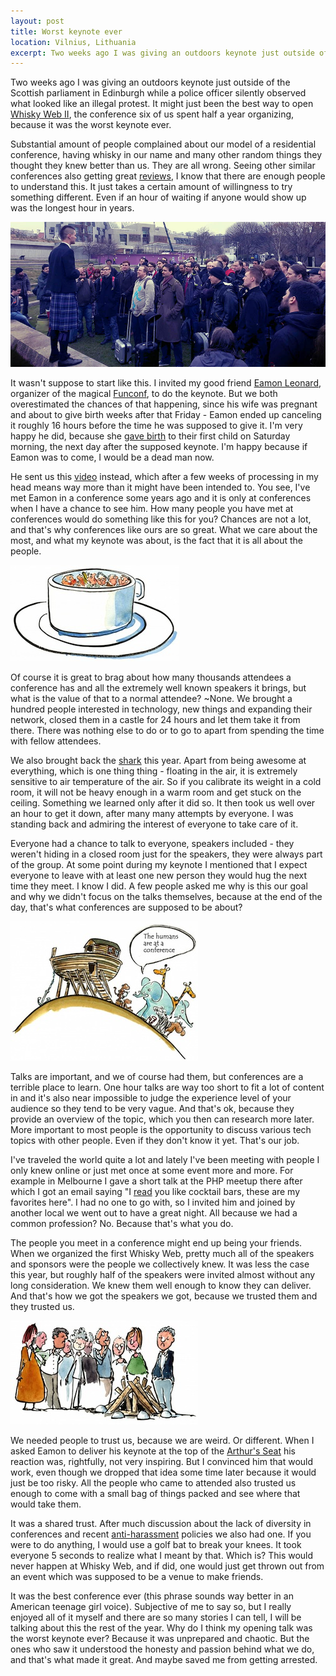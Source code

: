 ```yaml
---
layout: post
title: Worst keynote ever
location: Vilnius, Lithuania
excerpt: Two weeks ago I was giving an outdoors keynote just outside of the Scottish parliament in Edinburgh while a police officer silently observed what looked like an illegal protest. It might just been the best way to open Whisky Web II, the conference six of us spent half a year organizing, because it was the worst keynote ever.
---
```


Two weeks ago I was giving an outdoors keynote just outside of the Scottish parliament in Edinburgh while a police officer silently observed what looked like an illegal protest. It might just been the best way to open [Whisky Web II](http://whiskyweb.co.uk/), the conference six of us spent half a year organizing, because it was the worst keynote ever.

Substantial amount of people complained about our model of a residential conference, having whisky in our name and many other random things they thought they knew better than us. They are all wrong. Seeing other similar conferences also getting great [reviews](http://paddy.io/posts/realtimeconfeu/), I know that there are enough people to understand this. It just takes a certain amount of willingness to try something different. Even if an hour of waiting if anyone would show up was the longest hour in years.

<img src="/blog/images/opening-whiskyweb.jpg" alt="Opening Whisky Web II" />

It wasn't suppose to start like this. I invited my good friend [Eamon Leonard](http://twitter.com/EamonLeonard), organizer of the magical [Funconf](/blog/funconf-fuck-yeah.html), to do the keynote. But we both overestimated the chances of that happening, since his wife was pregnant and about to give birth weeks after that Friday - Eamon ended up canceling it roughly 16 hours before the time he was supposed to give it. I'm very happy he did, because she [gave birth](https://twitter.com/EamonLeonard/status/323004437436182528) to their first child on Saturday morning, the next day after the supposed keynote. I'm happy because if Eamon was to come, I would be a dead man now.

He sent us this [video](http://vimeo.com/63903883) instead, which after a few weeks of processing in my head means way more than it might have been intended to. You see, I've met Eamon in a conference some years ago and it is only at conferences when I have a chance to see him. How many people you have met at conferences would do something like this for you? Chances are not a lot, and that's why conferences like ours are so great. What we care about the most, and what my keynote was about, is the fact that it is all about the people.

<img src="/blog/images/hiding-in-a-cup.jpg" class="left" alt="Hiding in a cup" />

Of course it is great to brag about how many thousands attendees a conference has and all the extremely well known speakers it brings, but what is the value of that to a normal attendee? ~None. We brought a hundred people interested in technology, new things and expanding their network, closed them in a castle for 24 hours and let them take it from there. There was nothing else to do or to go to apart from spending the time with fellow attendees.

We also brought back the [shark](http://www.flickr.com/photos/juokaz/7094198697/in/set-72157629490197160) this year. Apart from being awesome at everything, which is one thing thing - floating in the air, it is extremely sensitive to air temperature of the air. So if you calibrate its weight in a cold room, it will not be heavy enough in a warm room and get stuck on the ceiling. Something we learned only after it did so. It then took us well over an hour to get it down, after many many attempts by everyone. I was standing back and admiring the interest of everyone to take care of it.

Everyone had a chance to talk to everyone, speakers included - they weren't hiding in a closed room just for the speakers, they were always part of the group. At some point during my keynote I mentioned that I expect everyone to leave with at least one new person they would hug the next time they meet. I know I did. A few people asked me why is this our goal and why we didn't focus on the talks themselves, because at the end of the day, that's what conferences are supposed to be about?

<img src="/blog/images/humans-are-at-a-conference.jpg" class="right" alt="Humans are at a conference" />

Talks are important, and we of course had them, but conferences are a terrible place to learn. One hour talks are way too short to fit a lot of content in and it's also near impossible to judge the experience level of your audience so they tend to be very vague. And that's ok, because they provide an overview of the topic, which you then can research more later. More important to most people is the opportunity to discuss various tech topics with other people. Even if they don't know it yet. That's our job.

I've traveled the world quite a lot and lately I've been meeting with people I only knew online or just met once at some event more and more. For example in Melbourne I gave a short talk at the PHP meetup there after which I got an email saying "I [read](/blog/your-three-ugly-friends.html) you like cocktail bars, these are my favorites here". I had no one to go with, so I invited him and joined by another local we went out to have a great night. All because we had a common profession? No. Because that's what you do.

The people you meet in a conference might end up being your friends. When we organized the first Whisky Web, pretty much all of the speakers and sponsors were the people we collectively knew. It was less the case this year, but roughly half of the speakers were invited almost without any long consideration. We knew them well enough to know they can deliver. And that's how we got the speakers we got, because we trusted them and they trusted us.

<img src="/blog/images/group-without-matches.jpg" class="right" alt="Group without matches" />

We needed people to trust us, because we are weird. Or different. When I asked Eamon to deliver his keynote at the top of the [Arthur's Seat](http://en.wikipedia.org/wiki/Arthur's_Seat,_Edinburgh) his reaction was, rightfully, not very inspiring. But I convinced him that would work, even though we dropped that idea some time later because it would just be too risky. All the people who came to attended also trusted us enough to come with a small bag of things packed and see where that would take them.

It was a shared trust. After much discussion about the lack of diversity in conferences and recent [anti-harassment](http://geekfeminism.wikia.com/wiki/Conference_anti-harassment/Policy) policies we also had one. If you were to do anything, I would use a golf bat to break your knees. It took everyone 5 seconds to realize what I meant by that. Which is? This would never happen at Whisky Web, and if did, one would just get thrown out from an event which was supposed to be a venue to make friends.

It was the best conference ever (this phrase sounds way better in an American teenage girl voice). Subjective of me to say so, but I really enjoyed all of it myself and there are so many stories I can tell, I will be talking about this the rest of the year. Why do I think my opening talk was the worst keynote ever? Because it was unprepared and chaotic. But the ones who saw it understood the honesty and passion behind what we do, and that's what made it great. And maybe saved me from getting arrested.

